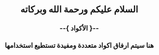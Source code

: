 <div dir = rtl>

<div align = "center">

# السلام عليكم ورحمة الله وبركاته
## --{ الأكواد }--

## هنا سيتم ارفاق اكواد متعددة ومفيدة تستطيع استخدامها

</div>

</div>
